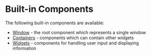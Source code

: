 # Built-in Components

The following built-in components are available:

* [Window](window.md) - the root component which represents a single window
* [Containers](containers/) - components which can contain other widgets
* [Widgets](widgets/) - components for handling user input and displaying information

